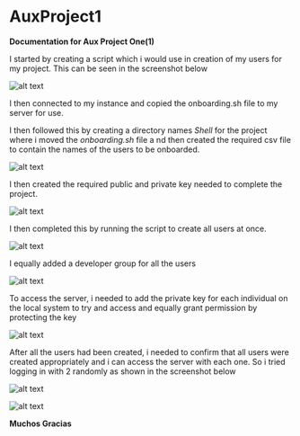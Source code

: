# AuxProject1

**Documentation for Aux Project One(1)**

I started by creating a script which i would use in creation of my users for my project. This can be seen in the screenshot below

![alt text](./Images/Script%20creation.png)

I then connected to my instance and copied the onboarding.sh file to my server for use.

I then followed this by creating a directory names *Shell* for the project where i moved the *onboarding.sh* file a nd then created the required csv file to contain the names of the users to be onboarded.

![alt text](./Images/Create%20Shell%20Dir%20%26%20Names.png)

I then created the required public and private key needed to complete the project.

![alt text](./Images/Create%20Authorization%20keys.png)

I then completed this by running the script to create all users at once.

![alt text](./Images/Run%20script.png)

I equally added a developer group for all the users

![alt text](./Images/Create%20group.png)

To access the server, i needed to add the private key for each individual on the local system to try and access and equally grant permission by protecting the key

![alt text](./Images/Add%20private%20key%20and%20grant%20permission.png)

After all the users had been created, i needed to confirm that all users were created appropriately and i can access the server with each one. So i tried logging in with 2 randomly as shown in the screenshot below

![alt text](./Images/Connection%20User%201.png)

![alt text](./Images/Connection%20User%202.png)

**Muchos Gracias**




